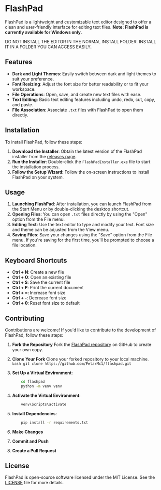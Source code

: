 # FlashPad

FlashPad is a lightweight and customizable text editor designed to offer a clean and user-friendly interface for editing text files. **Note: FlashPad is currently available for Windows only.**



DO NOT INSTALL THE EDITOR IN THE NORMAL INSTALL FOLDER. INSTALL IT IN A FOLDER YOU CAN ACCESS EASILY.





## Features

- **Dark and Light Themes**: Easily switch between dark and light themes to suit your preference.
- **Font Resizing**: Adjust the font size for better readability or to fit your workspace.
- **File Operations**: Open, save, and create new text files with ease.
- **Text Editing**: Basic text editing features including undo, redo, cut, copy, and paste.
- **File Association**: Associate `.txt` files with FlashPad to open them directly.

## Installation

To install FlashPad, follow these steps:

1. **Download the Installer**: Obtain the latest version of the FlashPad installer from the [releases page](https://github.com/PetarMc1/flashpad/releases).
2. **Run the Installer**: Double-click the `FlashPadInstaller.exe` file to start the installation process.
3. **Follow the Setup Wizard**: Follow the on-screen instructions to install FlashPad on your system.

## Usage

1. **Launching FlashPad**: After installation, you can launch FlashPad from the Start Menu or by double-clicking the desktop shortcut.
2. **Opening Files**: You can open `.txt` files directly <!--by dragging them into the FlashPad window or--> by using the "Open" option from the File menu.
3. **Editing Text**: Use the text editor to type and modify your text. Font size and theme can be adjusted from the View menu.
4. **Saving Files**: Save your changes using the "Save" option from the File menu. If you're saving for the first time, you'll be prompted to choose a file location.

## Keyboard Shortcuts

- **Ctrl + N**: Create a new file
- **Ctrl + O**: Open an existing file
- **Ctrl + S**: Save the current file
- **Ctrl + P**: Print the current document
- **Ctrl + =**: Increase font size
- **Ctrl + -**: Decrease font size
- **Ctrl + 0**: Reset font size to default

## Contributing

Contributions are welcome! If you'd like to contribute to the development of FlashPad, follow these steps:

1. **Fork the Repository**
    Fork the [FlashPad repository](https://github.com/PetarMc1/flashpad) on GitHub to create your own copy.

2. **Clone Your Fork**
    Clone your forked repository to your local machine.
        ```bash
            git clone https://github.com/PetarMc1/flashpad.git
        ```

3. **Set Up a Virtual Environment**:

    ```bash
        cd flashpad
        python -m venv venv
    ```

4. **Activate the Virtual Environment**:
    ```bash
        venv\Scripts\activate
    ```

5. **Install Dependencies**:
    ```bash    
        pip install -r requirements.txt
    ```

6. **Make Changes**

7. **Commit and Push**

8. **Create a Pull Request**

## License
FlashPad is open-source software licensed under the MIT License. See the [LICENSE](LICENSE) file for more details.
